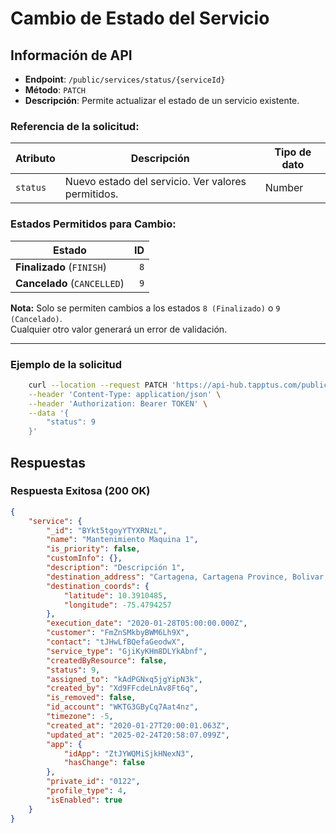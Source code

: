 # Cambio de Estado del Servicio

## Información de API

- **Endpoint**: `/public/services/status/{serviceId}`
- **Método**: `PATCH`
- **Descripción**: Permite actualizar el estado de un servicio existente.

### Referencia de la solicitud:

| Atributo  | Descripción                                       | Tipo de dato |
|-----------|---------------------------------------------------|-------------|
| `status`  | Nuevo estado del servicio. Ver valores permitidos. | Number      |

### Estados Permitidos para Cambio:

| Estado        | ID  |
|--------------|----:|
| **Finalizado** (`FINISH`) | `8` |
| **Cancelado** (`CANCELLED`) | `9` |

**Nota:** Solo se permiten cambios a los estados `8 (Finalizado)` o `9 (Cancelado)`.  
Cualquier otro valor generará un error de validación.

---

### Ejemplo de la solicitud

```bash
    curl --location --request PATCH 'https://api-hub.tapptus.com/public/services/status/CZnPJSzZmsmFYT5rk' \
    --header 'Content-Type: application/json' \
    --header 'Authorization: Bearer TOKEN' \
    --data '{
        "status": 9
    }'
```

## Respuestas

### Respuesta Exitosa (200 OK)

```json
{
    "service": {
        "_id": "BYkt5tgoyYTYXRNzL",
        "name": "Mantenimiento Maquina 1",
        "is_priority": false,
        "customInfo": {},
        "description": "Descripción 1",
        "destination_address": "Cartagena, Cartagena Province, Bolivar, Colombia",
        "destination_coords": {
            "latitude": 10.3910485,
            "longitude": -75.4794257
        },
        "execution_date": "2020-01-28T05:00:00.000Z",
        "customer": "FmZnSMkbyBWM6Lh9X",
        "contact": "tJHwLfBQefaGeodwX",
        "service_type": "GjiKyKHm8DLYkAbnf",
        "createdByResource": false,
        "status": 9,
        "assigned_to": "kAdPGNxq5jgYipN3k",
        "created_by": "Xd9FFcdeLnAv8Ft6q",
        "is_removed": false,
        "id_account": "WKTG3GByCq7Aat4nz",
        "timezone": -5,
        "created_at": "2020-01-27T20:00:01.063Z",
        "updated_at": "2025-02-24T20:58:07.099Z",
        "app": {
            "idApp": "ZtJYWQMiSjkHNexN3",
            "hasChange": false
        },
        "private_id": "0122",
        "profile_type": 4,
        "isEnabled": true
    }
}
```